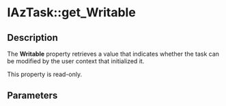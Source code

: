 # IAzTask::get_Writable

## Description

The **Writable** property retrieves a value that indicates whether the task can be modified by the user context that initialized it.

This property is read-only.

## Parameters